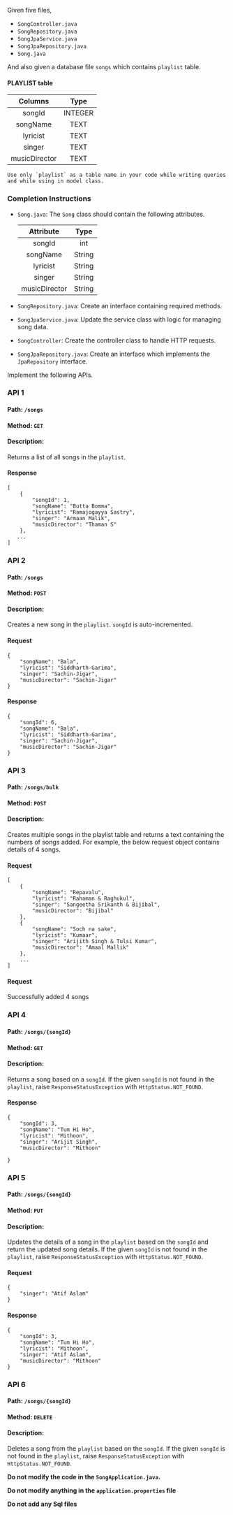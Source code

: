 Given five files,

- `SongController.java` 
- `SongRepository.java`
- `SongJpaService.java`
- `SongJpaRepository.java`
- `Song.java`

And also given a database file `songs` which contains `playlist` table.

#### PLAYLIST table

|    Columns    |  Type   |
| :-----------: | :-----: |
|    songId     | INTEGER |
|   songName    |  TEXT   |
|   lyricist    |  TEXT   |
|    singer     |  TEXT   |
| musicDirector |  TEXT   |

<MultiLineNote>

    Use only `playlist` as a table name in your code while writing queries and while using in model class.
</MultiLineNote>

### Completion Instructions

- `Song.java`: The `Song` class should contain the following attributes.

  |   Attribute   |  Type  |
  | :-----------: | :----: |
  |    songId     |  int   |
  |   songName    | String |
  |   lyricist    | String |
  |    singer     | String |
  | musicDirector | String |

- `SongRepository.java`: Create an interface containing required methods.
- `SongJpaService.java`: Update the service class with logic for managing song data.
- `SongController`: Create the controller class to handle HTTP requests.
- `SongJpaRepository.java`: Create an interface which implements the `JpaRepository` interface.

Implement the following APIs.

### API 1

#### Path: `/songs`

#### Method: `GET`

#### Description:

Returns a list of all songs in the `playlist`.

#### Response

```
[
    {
        "songId": 1,
        "songName": "Butta Bomma",
        "lyricist": "Ramajogayya Sastry",
        "singer": "Armaan Malik",
        "musicDirector": "Thaman S"
    },
   ...
]
```

### API 2

#### Path: `/songs`

#### Method: `POST`

#### Description:

Creates a new song in the `playlist`. `songId` is auto-incremented.

#### Request

```
{
    "songName": "Bala", 
    "lyricist": "Siddharth-Garima", 
    "singer": "Sachin-Jigar", 
    "musicDirector": "Sachin-Jigar"
}
```

#### Response

```
{
    "songId": 6,
    "songName": "Bala",
    "lyricist": "Siddharth-Garima",
    "singer": "Sachin-Jigar",
    "musicDirector": "Sachin-Jigar"
}
```

### API 3

#### Path: `/songs/bulk`

#### Method: `POST`

#### Description:

Creates multiple songs in the playlist table and returns a text containing the numbers of songs added.
For example, the below request object contains details of 4 songs.

#### Request

```
[
    {
        "songName": "Repavalu",
        "lyricist": "Rahaman & Raghukul",
        "singer": "Sangeetha Srikanth & Bijibal",
        "musicDirector": "Bijibal"
    },
    {
        "songName": "Soch na sake",
        "lyricist": "Kumaar",
        "singer": "Arijith Singh & Tulsi Kumar",
        "musicDirector": "Amaal Mallik"
    },
    ...
]
```
#### Request

Successfully added 4 songs

### API 4

#### Path: `/songs/{songId}`

#### Method: `GET`

#### Description:

Returns a song based on a `songId`. If the given `songId` is not found in the `playlist`, raise `ResponseStatusException` with `HttpStatus.NOT_FOUND`.

#### Response

```
{
    "songId": 3,
    "songName": "Tum Hi Ho",
    "lyricist": "Mithoon",
    "singer": "Arijit Singh",
    "musicDirector": "Mithoon"

}
```

### API 5

#### Path: `/songs/{songId}`

#### Method: `PUT`

#### Description:

Updates the details of a song in the `playlist` based on the `songId` and return the updated song details.
If the given `songId` is not found in the `playlist`, raise `ResponseStatusException` with `HttpStatus.NOT_FOUND`.

#### Request

```
{
    "singer": "Atif Aslam"
}
```

#### Response

```
{
    "songId": 3,
    "songName": "Tum Hi Ho",
    "lyricist": "Mithoon",
    "singer": "Atif Aslam",
    "musicDirector": "Mithoon"
}

```

### API 6

#### Path: `/songs/{songId}`

#### Method: `DELETE`

#### Description:

Deletes a song from the `playlist`  based on the `songId`. If the given `songId` is not found in the `playlist`, raise `ResponseStatusException` with `HttpStatus.NOT_FOUND`.

**Do not modify the code in the `SongApplication.java`.**

**Do not  modify anything in the `application.properties` file**

**Do not add any Sql files**
